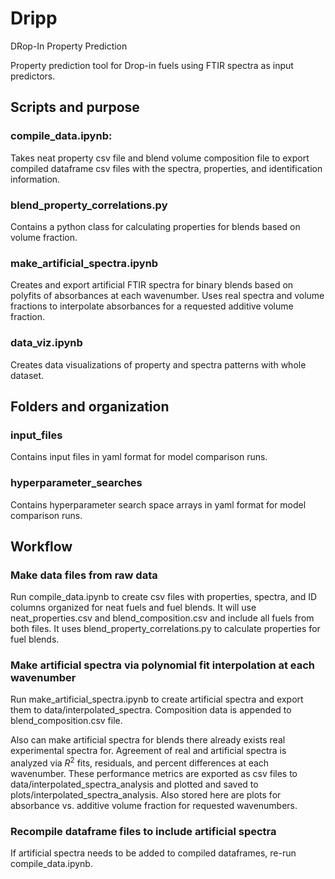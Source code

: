 # Dripp
DRop-In Property Prediction

Property prediction tool for Drop-in fuels using FTIR spectra as input predictors.

## Scripts and purpose

### compile_data.ipynb: 

Takes neat property csv file and blend volume composition file to export compiled dataframe csv files with the spectra, properties, and identification information.

### blend_property_correlations.py
Contains a python class for calculating properties for blends based on volume fraction. 

### make_artificial_spectra.ipynb

Creates and export artificial FTIR spectra for binary blends based on polyfits of absorbances at each wavenumber. Uses real spectra and volume fractions to interpolate absorbances for a requested additive volume fraction.

### data_viz.ipynb
Creates data visualizations of property and spectra patterns with whole dataset.

## Folders and organization

### input_files

Contains input files in yaml format for model comparison runs.

### hyperparameter_searches

Contains hyperparameter search space arrays in yaml format for model comparison runs.

## Workflow

### Make data files from raw data

Run compile_data.ipynb to create csv files with properties, spectra, and ID columns organized for neat fuels and fuel blends. It will use neat_properties.csv and blend_composition.csv and include all fuels from both files. It uses blend_property_correlations.py to calculate properties for fuel blends.


### Make artificial spectra via polynomial fit interpolation at each wavenumber

Run make_artificial_spectra.ipynb to create artificial spectra and export them to data/interpolated_spectra. Composition data is appended to blend_composition.csv file.

Also can make artificial spectra for blends there already exists real experimental spectra for. Agreement of real and artificial spectra is analyzed via $R^2$ fits, residuals, and percent differences at each wavenumber. These performance metrics are exported as csv files to data/interpolated_spectra_analysis and plotted and saved to plots/interpolated_spectra_analysis. Also stored here are plots for absorbance vs. additive volume fraction for requested wavenumbers.

### Recompile dataframe files to include artificial spectra

If artificial spectra needs to be added to compiled dataframes, re-run compile_data.ipynb.

